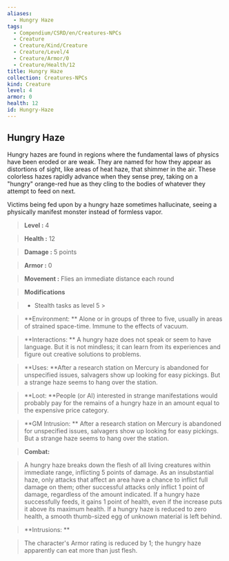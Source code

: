 ```yaml
---
aliases:
  - Hungry Haze
tags:
  - Compendium/CSRD/en/Creatures-NPCs
  - Creature
  - Creature/Kind/Creature
  - Creature/Level/4
  - Creature/Armor/0
  - Creature/Health/12
title: Hungry Haze
collection: Creatures-NPCs
kind: Creature
level: 4
armor: 0
health: 12
id: Hungry-Haze
---
```

## Hungry Haze    
Hungry hazes are found in regions where the fundamental laws of physics have been eroded or are weak. They are named for how they appear as distortions of sight, like areas of heat haze, that shimmer in the air. These colorless hazes rapidly advance when they sense prey, taking on a "hungry" orange-red hue as they cling to the bodies of whatever they attempt to feed on next.  
Victims being fed upon by a hungry haze sometimes hallucinate, seeing a physically manifest monster instead of formless vapor.    
  
    
> **Level :** 4    
> **Health :** 12    
> **Damage :** 5 points    
> **Armor :** 0    
> **Movement :** Flies an immediate distance each round    
> **Modifications**    
>- Stealth tasks as level 5 >  
>    
> **Environment: ** Alone or in groups of three to five, usually in areas of strained space-time. Immune to the effects of vacuum.    
> **Interactions: ** A hungry haze does not speak or seem to have language. But it is not mindless; it can learn from its experiences and figure out creative solutions to problems.    
> **Uses: **After a research station on Mercury is abandoned for unspecified issues, salvagers show up looking for easy pickings. But a strange haze seems to hang over the station.    
> **Loot: **People (or AI) interested in strange manifestations would probably pay for the remains of a hungry haze in an amount equal to the expensive price category.    
> **GM Intrusion: ** After a research station on Mercury is abandoned for unspecified issues, salvagers show up looking for easy pickings. But a strange haze seems to hang over the station.    
  
> **Combat:**   
> A hungry haze breaks down the flesh of all living creatures within immediate range, inflicting 5 points of damage. As an insubstantial haze, only attacks that affect an area have a chance to inflict full damage on them; other successful attacks only inflict 1 point of damage, regardless of the amount indicated. If a hungry haze successfully feeds, it gains 1 point of health, even if the increase puts it above its maximum health. If a hungry haze is reduced to zero health, a smooth thumb-sized egg of unknown material is left behind.    
    
  
> **Intrusions: **   
> The character's Armor rating is reduced by 1; the hungry haze apparently can eat more than just flesh.    
